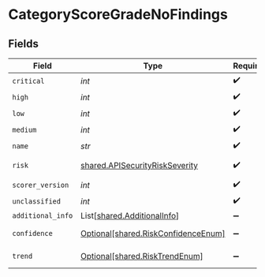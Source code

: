 # CategoryScoreGradeNoFindings


## Fields

| Field                                                                            | Type                                                                             | Required                                                                         | Description                                                                      |
| -------------------------------------------------------------------------------- | -------------------------------------------------------------------------------- | -------------------------------------------------------------------------------- | -------------------------------------------------------------------------------- |
| `critical`                                                                       | *int*                                                                            | :heavy_check_mark:                                                               | N/A                                                                              |
| `high`                                                                           | *int*                                                                            | :heavy_check_mark:                                                               | N/A                                                                              |
| `low`                                                                            | *int*                                                                            | :heavy_check_mark:                                                               | N/A                                                                              |
| `medium`                                                                         | *int*                                                                            | :heavy_check_mark:                                                               | N/A                                                                              |
| `name`                                                                           | *str*                                                                            | :heavy_check_mark:                                                               | N/A                                                                              |
| `risk`                                                                           | [shared.APISecurityRiskSeverity](../../models/shared/apisecurityriskseverity.md) | :heavy_check_mark:                                                               | An `enum`eration.                                                                |
| `scorer_version`                                                                 | *int*                                                                            | :heavy_check_mark:                                                               | N/A                                                                              |
| `unclassified`                                                                   | *int*                                                                            | :heavy_check_mark:                                                               | N/A                                                                              |
| `additional_info`                                                                | List[[shared.AdditionalInfo](../../models/shared/additionalinfo.md)]             | :heavy_minus_sign:                                                               | N/A                                                                              |
| `confidence`                                                                     | [Optional[shared.RiskConfidenceEnum]](../../models/shared/riskconfidenceenum.md) | :heavy_minus_sign:                                                               | An enumeration.                                                                  |
| `trend`                                                                          | [Optional[shared.RiskTrendEnum]](../../models/shared/risktrendenum.md)           | :heavy_minus_sign:                                                               | An enumeration.                                                                  |
